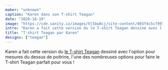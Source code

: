 ```yaml
---
maker: "unknown"
caption: "Karen dans son T-shirt Teagan"
date: "2020-10-19"
image: "https://cdn.sanity.io/images/hl5bw8cj/site-content/065f4c5cf9977fa2a24938964fb1e700a2dd1ea2-2048x2048.jpg"
intro: "Karen a fait cette version du le T-shirt Teagan dessiné avec l'option pour mesures du dessus de poitrine, l'une des nombreuses options pour faire le T-shirt Teagan parfait pour vous !"
title: "T-shirt Teagan par Karen"
designs: ["teagan"]
---
```



Karen a fait cette version du [le T-shirt Teagan](/designs/teagan/) dessiné avec l'option pour mesures du dessus de poitrine, l'une des nombreuses options pour faire le T-shirt Teagan parfait pour vous !

